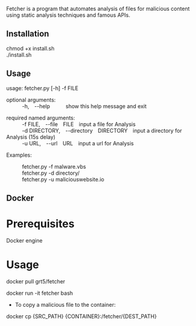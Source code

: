 Fetcher is a program that automates analysis of files for malicious content using static analysis techniques and famous APIs.  

## Installation  
  
chmod +x install.sh  
./install.sh  

## Usage  

usage: fetcher.py [-h] -f FILE  
  
optional arguments:  
&emsp;&emsp;&emsp;-h,&emsp;--help&emsp;&emsp;&emsp;show this help message and exit  
  
required named arguments:  
&emsp;&emsp;&emsp;-f FILE,&emsp;--file&emsp;FILE&emsp;input a file for Analysis  
&emsp;&emsp;&emsp;-d DIRECTORY,&emsp;--directory&emsp;DIRECTORY&emsp;input a directory for Analysis (15s delay)  
&emsp;&emsp;&emsp;-u URL,&emsp;--url&emsp;URL&emsp;input a url for Analysis  
  
Examples:  
  
&emsp;&emsp;&emsp;fetcher.py -f malware.vbs  
&emsp;&emsp;&emsp;fetcher.py -d directory/  
&emsp;&emsp;&emsp;fetcher.py -u maliciouswebsite.io  

## Docker  
  
# Prerequisites
  
Docker engine  
  
# Usage  
  
docker pull grt5/fetcher  
  
docker run -it fetcher bash  
  
- To copy a malicious file to the container:  
  
docker cp {SRC_PATH} {CONTAINER}:/fetcher/{DEST_PATH}  
